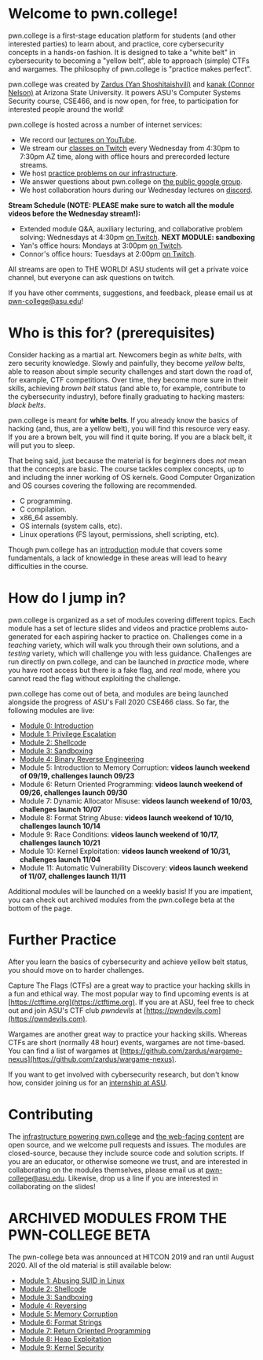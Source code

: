 # Welcome to pwn.college!

pwn.college is a first-stage education platform for students (and other interested parties) to learn about, and practice, core cybersecurity concepts in a hands-on fashion.
It is designed to take a "white belt" in cybersecurity to becoming a "yellow belt", able to approach (simple) CTFs and wargames.
The philosophy of pwn.college is "practice makes perfect".

pwn.college was created by [Zardus (Yan Shoshitaishvili)](http://yancomm.net) and [kanak (Connor Nelson)](https://connornelson.com) at Arizona State University.
It powers ASU's Computer Systems Security course, CSE466, and is now open, for free, to participation for interested people around the world!

pwn.college is hosted across a number of internet services:
- We record our [lectures on YouTube](https://www.youtube.com/channel/UCBaWwFw7KmCN8YlfX4ERYKg/).
- We stream our [classes on Twitch](https://www.twitch.tv/pwncollege/) every Wednesday from 4:30pm to 7:30pm AZ time, along with office hours and prerecorded lecture streams.
- We host [practice problems on our infrastructure](https://cse466.pwn.college).
- We answer questions about pwn.college on [the public google group](https://groups.google.com/g/pwn-college-users).
- We host collaboration hours during our Wednesday lectures on [discord](https://discord.com/invite/68x4ADt).

**Stream Schedule (NOTE: PLEASE make sure to watch all the module videos before the Wednesday stream!):**
- Extended module Q&A, auxiliary lecturing, and collaborative problem solving: Wednesdays at 4:30pm [on Twitch](https://www.twitch.tv/pwncollege/). **NEXT MODULE: sandboxing**
- Yan's office hours: Mondays at 3:00pm [on Twitch](https://www.twitch.tv/pwncollege/).
- Connor's office hours: Tuesdays at 2:00pm [on Twitch](https://www.twitch.tv/pwncollege/).

All streams are open to THE WORLD! ASU students will get a private voice channel, but everyone can ask questions on twitch.

If you have other comments, suggestions, and feedback, please email us at [pwn-college@asu.edu](mailto:pwn-college@asu.edu)!

# Who is this for? (prerequisites)

Consider hacking as a martial art.
Newcomers begin as _white belts_, with zero security knowledge.
Slowly and painfully, they become _yellow belts_, able to reason about simple security challenges and start down the road of, for example, CTF competitions.
Over time, they become more sure in their skills, achieving _brown belt_ status (and able to, for example, contribute to the cybersecurity industry), before finally graduating to hacking masters: _black belts_.

pwn.college is meant for **white belts**.
If you already know the basics of hacking (and, thus, are a yellow belt), you will find this resource very easy.
If you are a brown belt, you will find it quite boring.
If you are a black belt, it will put you to sleep.

That being said, just because the material is for beginners does _not_ mean that the concepts are basic.
The course tackles complex concepts, up to and including the inner working of OS kernels.
Good Computer Organization and OS courses covering the following are recommended.
- C programming.
- C compilation.
- x86\_64 assembly.
- OS internals (system calls, etc).
- Linux operations (FS layout, permissions, shell scripting, etc).

Though pwn.college has an [introduction](modules/intro) module that covers some fundamentals, a lack of knowledge in these areas will lead to heavy difficulties in the course.

# How do I jump in?

pwn.college is organized as a set of modules covering different topics.
Each module has a set of lecture slides and videos and practice problems auto-generated for each aspiring hacker to practice on.
Challenges come in a _teaching_ variety, which will walk you through their own solutions, and a _testing_ variety, which will challenge you with less guidance.
Challenges are run directly on pwn.college, and can be launched in _practice_ mode, where you have root access but there is a fake flag, and _real_ mode, where you cannot read the flag without exploiting the challenge.

pwn.college has come out of beta, and modules are being launched alongside the progress of ASU's Fall 2020 CSE466 class.
So far, the following modules are live:

- [Module 0: Introduction](modules/intro)
- [Module 1: Privilege Escalation](modules/suid)
- [Module 2: Shellcode](modules/shellcode)
- [Module 3: Sandboxing](modules/sandbox)
- [Module 4: Binary Reverse Engineering](modules/reversing)
- Module 5: Introduction to Memory Corruption: **videos launch weekend of 09/19, challenges launch 09/23**
- Module 6: Return Oriented Programming:       **videos launch weekend of 09/26, challenges launch 09/30**
- Module 7: Dynamic Allocator Misuse:          **videos launch weekend of 10/03, challenges launch 10/07**
- Module 8: Format String Abuse:               **videos launch weekend of 10/10, challenges launch 10/14**
- Module 9: Race Conditions:                   **videos launch weekend of 10/17, challenges launch 10/21**
- Module 10: Kernel Exploitation:               **videos launch weekend of 10/31, challenges launch 11/04**
- Module 11: Automatic Vulnerability Discovery: **videos launch weekend of 11/07, challenges launch 11/11**

Additional modules will be launched on a weekly basis!
If you are impatient, you can check out archived modules from the pwn.college beta at the bottom of the page.





# Further Practice

After you learn the basics of cybersecurity and achieve yellow belt status, you should move on to harder challenges.

Capture The Flags (CTFs) are a great way to practice your hacking skills in a fun and ethical way.
The most popular way to find upcoming events is at [https://ctftime.org](https://ctftime.org).
If you are at ASU, feel free to check out and join ASU's CTF club _pwndevils_ at [https://pwndevils.com](https://pwndevils.com).

Wargames are another great way to practice your hacking skills.
Whereas CTFs are short (normally 48 hour) events, wargames are not time-based.
You can find a list of wargames at [https://github.com/zardus/wargame-nexus](https://github.com/zardus/wargame-nexus).

If you want to get involved with cybersecurity research, but don't know how, consider joining us for an [internship at ASU](https://sefcom.asu.edu/apprenticeship).

# Contributing

The [infrastructure powering pwn.college](https://github.com/pwncollege/pwncollege) and [the web-facing content](https://github.com/pwncollege/pwn-college.github.io) are open source, and we welcome pull requests and issues.
The modules are closed-source, because they include source code and solution scripts.
If you are an educator, or otherwise someone we trust, and are interested in collaborating on the modules themselves, please email us at [pwn-college@asu.edu](mailto:pwn-college@asu.edu).
Likewise, drop us a line if you are interested in collaborating on the slides!

# ARCHIVED MODULES FROM THE PWN-COLLEGE BETA

The pwn-college beta was announced at HITCON 2019 and ran until August 2020.
All of the old material is still available below:

- [Module 1: Abusing SUID in Linux](modules-old/suid)
- [Module 2: Shellcode](modules-old/shellcode)
- [Module 3: Sandboxing](modules-old/sandbox)
- [Module 4: Reversing](modules-old/reversing)
- [Module 5: Memory Corruption](modules-old/pwning)
- [Module 6: Format Strings](modules-old/fmt)
- [Module 7: Return Oriented Programming](modules-old/rop)
- [Module 8: Heap Exploitation](modules-old/heap)
- [Module 9: Kernel Security](modules-old/kernel)
